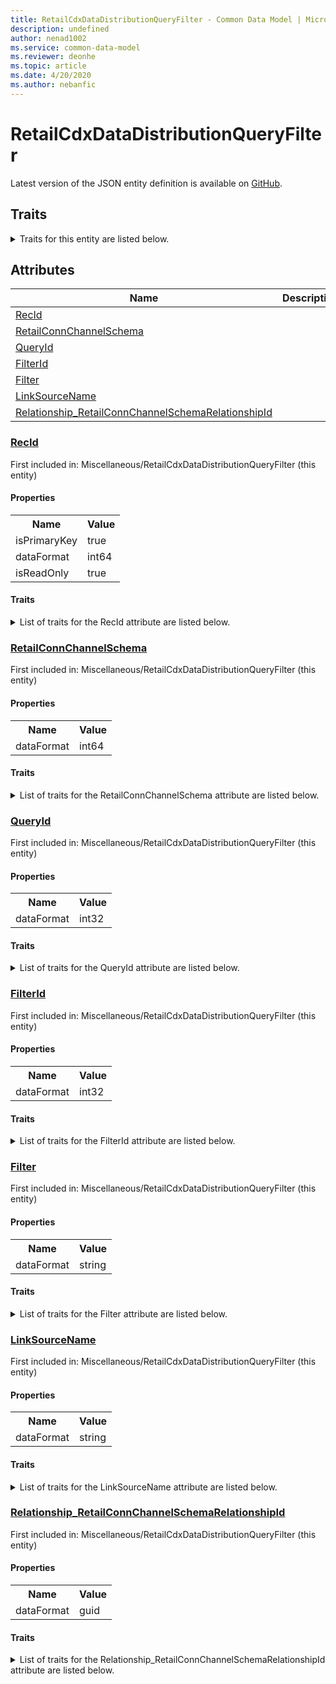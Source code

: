 ```yaml
---
title: RetailCdxDataDistributionQueryFilter - Common Data Model | Microsoft Docs
description: undefined
author: nenad1002
ms.service: common-data-model
ms.reviewer: deonhe
ms.topic: article
ms.date: 4/20/2020
ms.author: nebanfic
---
```


# RetailCdxDataDistributionQueryFilter

  
 Latest version of the JSON entity definition is available on <a href="https://github.com/Microsoft/CDM/tree/master/schemaDocuments/core/operationsCommon/Tables/Commerce/Retail/Miscellaneous/RetailCdxDataDistributionQueryFilter.cdm.json" target="_blank">GitHub</a>.  

## Traits

<details>
<summary>Traits for this entity are listed below.  
</summary>

**is.identifiedBy**  
  names a specifc identity attribute to use with an entity  <table><tr><th>Parameter</th><th>Value</th><th>Data type</th><th>Explanation</th></tr><tr><td>attribute</td><td>[RetailCdxDataDistributionQueryFilter/(resolvedAttributes)/RecId](#RecId)</td><td>attribute</td><td></td></tr></table>

**is.CDM.entityVersion**  
  <table><tr><th>Parameter</th><th>Value</th><th>Data type</th><th>Explanation</th></tr><tr><td>versionNumber</td><td>"1.0.0"</td><td>string</td><td>semantic version number of the entity</td></tr></table>

**is.application.releaseVersion**  
  <table><tr><th>Parameter</th><th>Value</th><th>Data type</th><th>Explanation</th></tr><tr><td>releaseVersion</td><td>"10.0.13.0"</td><td>string</td><td>semantic version number of the application introducing this entity</td></tr></table>

</details>

## Attributes

|Name|Description|First Included in Instance|
|---|---|---|
|[RecId](#RecId)||<a href="RetailCdxDataDistributionQueryFilter.md" target="_blank">Miscellaneous/RetailCdxDataDistributionQueryFilter</a>|
|[RetailConnChannelSchema](#RetailConnChannelSchema)||<a href="RetailCdxDataDistributionQueryFilter.md" target="_blank">Miscellaneous/RetailCdxDataDistributionQueryFilter</a>|
|[QueryId](#QueryId)||<a href="RetailCdxDataDistributionQueryFilter.md" target="_blank">Miscellaneous/RetailCdxDataDistributionQueryFilter</a>|
|[FilterId](#FilterId)||<a href="RetailCdxDataDistributionQueryFilter.md" target="_blank">Miscellaneous/RetailCdxDataDistributionQueryFilter</a>|
|[Filter](#Filter)||<a href="RetailCdxDataDistributionQueryFilter.md" target="_blank">Miscellaneous/RetailCdxDataDistributionQueryFilter</a>|
|[LinkSourceName](#LinkSourceName)||<a href="RetailCdxDataDistributionQueryFilter.md" target="_blank">Miscellaneous/RetailCdxDataDistributionQueryFilter</a>|
|[Relationship_RetailConnChannelSchemaRelationshipId](#Relationship_RetailConnChannelSchemaRelationshipId)||<a href="RetailCdxDataDistributionQueryFilter.md" target="_blank">Miscellaneous/RetailCdxDataDistributionQueryFilter</a>|

### <a href=#RecId name="RecId">RecId</a>

First included in: Miscellaneous/RetailCdxDataDistributionQueryFilter (this entity)  

#### Properties

<table><tr><th>Name</th><th>Value</th></tr><tr><td>isPrimaryKey</td><td>true</td></tr><tr><td>dataFormat</td><td>int64</td></tr><tr><td>isReadOnly</td><td>true</td></tr></table>

#### Traits

<details>
<summary>List of traits for the RecId attribute are listed below.</summary>

**is.dataFormat.integer**  
**is.dataFormat.big**  
**is.identifiedBy**  
names a specifc identity attribute to use with an entity  <table><tr><th>Parameter</th><th>Value</th><th>Data type</th><th>Explanation</th></tr><tr><td>attribute</td><td>[RetailCdxDataDistributionQueryFilter/(resolvedAttributes)/RecId](#RecId)</td><td>attribute</td><td></td></tr></table>

**is.readOnly**  
**is.dataFormat.integer**  
**is.dataFormat.big**  
</details>

### <a href=#RetailConnChannelSchema name="RetailConnChannelSchema">RetailConnChannelSchema</a>

First included in: Miscellaneous/RetailCdxDataDistributionQueryFilter (this entity)  

#### Properties

<table><tr><th>Name</th><th>Value</th></tr><tr><td>dataFormat</td><td>int64</td></tr></table>

#### Traits

<details>
<summary>List of traits for the RetailConnChannelSchema attribute are listed below.</summary>

**is.dataFormat.integer**  
**is.dataFormat.big**  
**is.dataFormat.integer**  
**is.dataFormat.big**  
</details>

### <a href=#QueryId name="QueryId">QueryId</a>

First included in: Miscellaneous/RetailCdxDataDistributionQueryFilter (this entity)  

#### Properties

<table><tr><th>Name</th><th>Value</th></tr><tr><td>dataFormat</td><td>int32</td></tr></table>

#### Traits

<details>
<summary>List of traits for the QueryId attribute are listed below.</summary>

**is.dataFormat.integer**  
**is.dataFormat.integer**  
</details>

### <a href=#FilterId name="FilterId">FilterId</a>

First included in: Miscellaneous/RetailCdxDataDistributionQueryFilter (this entity)  

#### Properties

<table><tr><th>Name</th><th>Value</th></tr><tr><td>dataFormat</td><td>int32</td></tr></table>

#### Traits

<details>
<summary>List of traits for the FilterId attribute are listed below.</summary>

**is.dataFormat.integer**  
**is.dataFormat.integer**  
</details>

### <a href=#Filter name="Filter">Filter</a>

First included in: Miscellaneous/RetailCdxDataDistributionQueryFilter (this entity)  

#### Properties

<table><tr><th>Name</th><th>Value</th></tr><tr><td>dataFormat</td><td>string</td></tr></table>

#### Traits

<details>
<summary>List of traits for the Filter attribute are listed below.</summary>

**is.dataFormat.character**  
**is.dataFormat.big**  
**is.dataFormat.array**  
**is.dataFormat.character**  
**is.dataFormat.array**  
</details>

### <a href=#LinkSourceName name="LinkSourceName">LinkSourceName</a>

First included in: Miscellaneous/RetailCdxDataDistributionQueryFilter (this entity)  

#### Properties

<table><tr><th>Name</th><th>Value</th></tr><tr><td>dataFormat</td><td>string</td></tr></table>

#### Traits

<details>
<summary>List of traits for the LinkSourceName attribute are listed below.</summary>

**is.dataFormat.character**  
**is.dataFormat.big**  
**is.dataFormat.array**  
**is.dataFormat.character**  
**is.dataFormat.array**  
</details>

### <a href=#Relationship_RetailConnChannelSchemaRelationshipId name="Relationship_RetailConnChannelSchemaRelationshipId">Relationship_RetailConnChannelSchemaRelationshipId</a>

First included in: Miscellaneous/RetailCdxDataDistributionQueryFilter (this entity)  

#### Properties

<table><tr><th>Name</th><th>Value</th></tr><tr><td>dataFormat</td><td>guid</td></tr></table>

#### Traits

<details>
<summary>List of traits for the Relationship_RetailConnChannelSchemaRelationshipId attribute are listed below.</summary>

**is.dataFormat.character**  
**is.dataFormat.big**  
**is.dataFormat.array**  
**is.dataFormat.guid**  
**means.identity.entityId**  
**is.linkedEntity.identifier**  
Marks the attribute(s) that hold foreign key references to a linked (used as an attribute) entity. This attribute is added to the resolved entity to enumerate the referenced entities.  <table><tr><th>Parameter</th><th>Value</th><th>Data type</th><th>Explanation</th></tr><tr><td>entityReferences</td><td><table><tr><th>entityReference</th><th>attributeReference</th></tr><tr><td><a href="../Main/RetailConnChannelSchema.md" target="_blank">/core/operationsCommon/Tables/Commerce/Retail/Main/RetailConnChannelSchema.cdm.json/RetailConnChannelSchema</a></td><td><a href="../Main/RetailConnChannelSchema.md#RecId" target="_blank">RecId</a></td></tr></table></td><td>entity</td><td>a reference to the constant entity holding the list of entity references</td></tr></table>

**is.dataFormat.guid**  
**is.dataFormat.character**  
**is.dataFormat.array**  
</details>
